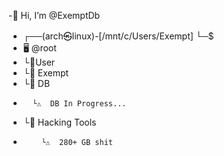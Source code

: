 -👋 Hi, I’m @ExemptDb
- ┌──(arch㉿linux)-[/mnt/c/Users/Exempt] └─$
- 🖥️ @root
-  └📂User
-  └📂 Exempt
-    └📂 DB
-       └⚠️  DB In Progress...
-    └📂 Hacking Tools
-         └⚠️  280+ GB shit

